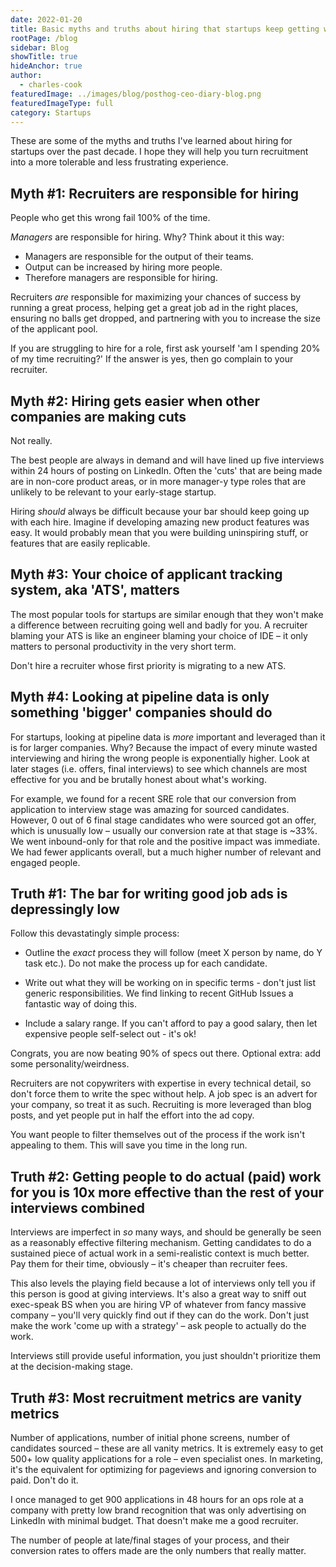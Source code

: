 ```yaml
---
date: 2022-01-20
title: Basic myths and truths about hiring that startups keep getting wrong
rootPage: /blog
sidebar: Blog
showTitle: true
hideAnchor: true
author:
  - charles-cook
featuredImage: ../images/blog/posthog-ceo-diary-blog.png
featuredImageType: full
category: Startups
---
```


These are some of the myths and truths I've learned about hiring for startups over the past decade. I hope they will help you turn recruitment into a more tolerable and less frustrating experience. 

## Myth #1: Recruiters are responsible for hiring
People who get this wrong fail 100% of the time.

_Managers_ are responsible for hiring. Why? Think about it this way:

- Managers are responsible for the output of their teams. 
- Output can be increased by hiring more people. 
- Therefore managers are responsible for hiring. 

Recruiters _are_ responsible for maximizing your chances of success by running a great process, helping get a great job ad in the right places, ensuring no balls get dropped, and partnering with you to increase the size of the applicant pool. 

If you are struggling to hire for a role, first ask yourself 'am I spending 20% of my time recruiting?' If the answer is yes, then go complain to your recruiter.

## Myth #2: Hiring gets easier when other companies are making cuts

Not really.

The best people are always in demand and will have lined up five interviews within 24 hours of posting on LinkedIn. Often the 'cuts' that are being made are in non-core product areas, or in more manager-y type roles that are unlikely to be relevant to your early-stage startup. 

Hiring _should_ always be difficult because your bar should keep going up with each hire. Imagine if developing amazing new product features was easy. It would probably mean that you were building uninspiring stuff, or features that are easily replicable. 

## Myth #3: Your choice of applicant tracking system, aka 'ATS', matters

The most popular tools for startups are similar enough that they won't make a difference between recruiting going well and badly for you. A recruiter blaming your ATS is like an engineer blaming your choice of IDE – it only matters to personal productivity in the very short term. 

Don't hire a recruiter whose first priority is migrating to a new ATS. 

## Myth #4: Looking at pipeline data is only something 'bigger' companies should do

For startups, looking at pipeline data is _more_ important and leveraged than it is for larger companies. Why? Because the impact of every minute wasted interviewing and hiring the wrong people is exponentially higher. Look at later stages (i.e. offers, final interviews) to see which channels are most effective for you and be brutally honest about what's working. 

For example, we found for a recent SRE role that our conversion from application to interview stage was amazing for sourced candidates. However, 0 out of 6 final stage candidates who were sourced got an offer, which is unusually low  – usually our conversion rate at that stage is ~33%. We went inbound-only for that role and the positive impact was immediate. We had fewer applicants overall, but a much higher number of relevant and engaged people. 

## Truth #1: The bar for writing good job ads is depressingly low

Follow this devastatingly simple process:

- Outline the _exact_ process they will follow (meet X person by name, do Y task etc.). Do not make the process up for each candidate.
 
- Write out what they will be working on in specific terms - don't just list generic responsibilities. We find linking to recent GitHub Issues a fantastic way of doing this. 

- Include a salary range. If you can't afford to pay a good salary, then let expensive people self-select out - it's ok!

Congrats, you are now beating 90% of specs out there. Optional extra: add some personality/weirdness. 

Recruiters are not copywriters with expertise in every technical detail, so don't force them to write the spec without help. A job spec is an advert for your company, so treat it as such. Recruiting is more leveraged than blog posts, and yet people put in half the effort into the ad copy. 

You want people to filter themselves out of the process if the work isn't appealing to them. This will save you time in the long run. 

## Truth #2: Getting people to do actual (paid) work for you is 10x more effective than the rest of your interviews combined

Interviews are imperfect in _so_ many ways, and should be generally be seen as a reasonably effective filtering mechanism. Getting candidates to do a sustained piece of actual work in a semi-realistic context is much better. Pay them for their time, obviously – it's cheaper than recruiter fees. 

This also levels the playing field because a lot of interviews only tell you if this person is good at giving interviews. It's also a great way to sniff out exec-speak BS when you are hiring VP of whatever from fancy massive company – you'll very quickly find out if they can do the work. Don't just make the work 'come up with a strategy' – ask people to actually do the work.

Interviews still provide useful information, you just shouldn't prioritize them at the decision-making stage.

## Truth #3: Most recruitment metrics are vanity metrics

Number of applications, number of initial phone screens, number of candidates sourced – these are all vanity metrics. It is extremely easy to get 500+ low quality applications for a role – even specialist ones. In marketing, it's the equivalent for optimizing for pageviews and ignoring conversion to paid. Don't do it. 

I once managed to get 900 applications in 48 hours for an ops role at a company with pretty low brand recognition that was only advertising on LinkedIn with minimal budget. That doesn't make me a good recruiter. 

The number of people at late/final stages of your process, and their conversion rates to offers made are the only numbers that really matter.
